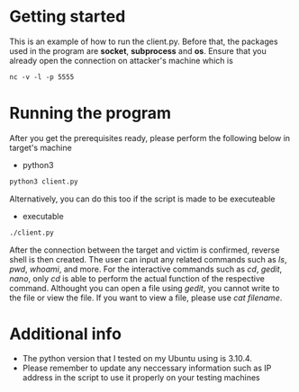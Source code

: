 # Getting started
This is an example of how to run the client.py. Before that, the packages used in the program are **socket**, **subprocess** and **os**. Ensure that you already open the connection on attacker's machine which is
```sh
nc ‐v ‐l ‐p 5555
```

# Running the program
After you get the prerequisites ready, please perform the following below in target's machine
* python3
```sh
python3 client.py
```
	
Alternatively, you can do this too if the script is made to be executeable
* executable
```sh
./client.py
```

After the connection between the target and victim is confirmed, reverse shell is then created. The user can input any related commands such as *ls*, *pwd*, *whoami*, and more. For the interactive commands such as *cd*, *gedit*, *nano*, only *cd* is able to perform the actual function of the respective command. Althought you can open a file using *gedit*, you cannot write to the file or view the file. If you want to view a file, please use *cat filename*.

# Additional info
* The python version that I tested on my Ubuntu using is 3.10.4.
* Please remember to update any neccessary information such as IP address in the script to use it properly on your testing machines
